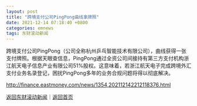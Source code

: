 ```yaml
---
layout: post
title: "跨境支付公司PingPong曲线拿牌照"
date: 2021-12-14 07:18:40 +0800
categories: emnews
tags: 东财滚动新闻
---
```


跨境支付公司PingPong（公司全称杭州乒乓智能技术有限公司），曲线获得一张支付牌照。根据天眼查信息，PingPong通过全资公司间接持有第三方支付机构浙江航天电子信息产业有限公司51%股权。这意味着，若浙江航天电子完成跨境外汇支付业务名录登记，困扰PingPong多年的业务合规问题将得以彻底解决。

<http://finance.eastmoney.com/news/1354,202112142212118376.html>

[返回东财滚动新闻](//finews.withounder.com/emnews/)｜[返回首页](//finews.withounder.com/)